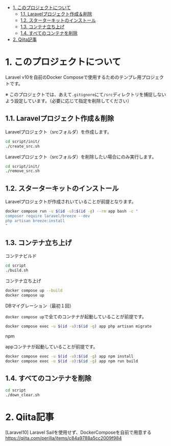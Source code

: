 - [1. このプロジェクトについて](#1-このプロジェクトについて)
  - [1.1. Laravelプロジェクト作成＆削除](#11-laravelプロジェクト作成削除)
  - [1.2. スターターキットのインストール](#12-スターターキットのインストール)
  - [1.3. コンテナ立ち上げ](#13-コンテナ立ち上げ)
  - [1.4. すべてのコンテナを削除](#14-すべてのコンテナを削除)
- [2. Qiita記事](#2-qiita記事)

# 1. このプロジェクトについて

Laravel v10を自前のDocker Composeで使用するためのテンプレ用プロジェクトです。

※ このプロジェクトでは、あえて`.gitignore`にて`/src`ディレクトリを捕捉しないよう設定しています。（必要に応じて指定を削除してください）

## 1.1. Laravelプロジェクト作成＆削除

Laravelプロジェクト（srcフォルダ）を作成します。

```sh
cd script/init/
./create_src.sh
```

Laravelプロジェクト（srcフォルダ）を削除したい場合にのみ実行します。

```sh
cd script/init/
./remove_src.sh
```

## 1.2. スターターキットのインストール

Laravelプロジェクトが作成されいていることが前提となります。

```sh
docker compose run -u $(id -u):$(id -g) --rm app bash -c "
composer require laravel/breeze --dev
php artisan breeze:install
"
```

## 1.3. コンテナ立ち上げ

コンテナビルド

```sh
cd script
./build.sh
```

コンテナ立ち上げ

```sh
docker compose up --build
docker compose up
```

DBマイグレーション（最初１回）

`docker compose up`で全てのコンテナが起動していることが前提です。

```sh
docker compose exec -u $(id -u):$(id -g) app php artisan migrate
```

npm

appコンテナが起動していることが前提です。

```sh
docker compose exec -u $(id -u):$(id -g) app npm install
docker compose exec -u $(id -u):$(id -g) app npm run build
```

## 1.4. すべてのコンテナを削除

```sh
cd script
./down_clear.sh
```

# 2. Qiita記事

[Laravel10] Laravel Sailを使用せず、DockerComposeを自前で用意する
https://qiita.com/perilla/items/c84a9788a5cc2009f984